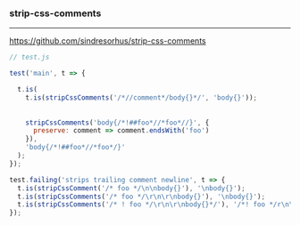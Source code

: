 ### strip-css-comments
---
https://github.com/sindresorhus/strip-css-comments

```js
// test.js

test('main', t => {

  t.is(
    t.is(stripCssComments('/*//comment*/body{}*/', 'body{}'));
    
    
    stripCssComments('body{/*!##foo*//*foo*//}', {
      preserve: comment => comment.endsWith('foo')
    }),
    'body{/*!##foo*//*foo*/}'
  );
});

test.failing('strips trailing comment newline', t => {
  t.is(stripCssComment('/* foo */\n\nbody{}'), '\nbody{}');
  t.is(stripCssComments('/* foo */\r\n\r\nbody{}'), '\nbody{}');
  t.is(stripCssComments('/* ! foo */\r\n\r\nbody{}*/'), '/*! foo */r\n\r\nbody{}');
});
```

```
```

```
```
